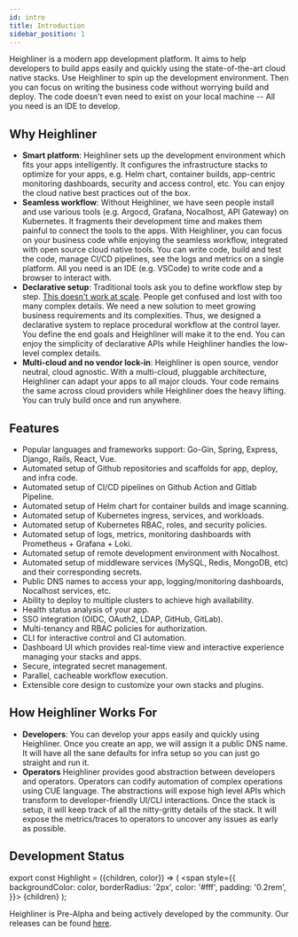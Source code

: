 ```yaml
---
id: intro
title: Introduction
sidebar_position: 1
---
```


Heighliner is a modern app development platform.
It aims to help developers to build apps easily and quickly using the state-of-the-art cloud native stacks.
Use Heighliner to spin up the development environment.
Then you can focus on writing the business code without worrying build and deploy.
The code doesn't even need to exist on your local machine -- All you need is an IDE to develop.

## Why Heighliner

- **Smart platform**:
    Heighliner sets up the development environment which fits your apps intelligently.
    It configures the infrastructure stacks to optimize for your apps, e.g. Helm chart, container builds, app-centric monitoring dashboards, security and access control, etc.
    You can enjoy the cloud native best practices out of the box.
- **Seamless workflow**:
    Without Heighliner, we have seen people install and use various tools (e.g. Argocd, Grafana, Nocalhost, API Gateway) on Kubernetes.
    It fragments their development time and makes them painful to connect the tools to the apps.
    With Heighliner, you can focus on your business code while enjoying the seamless workflow, integrated with open source cloud native tools.
    You can write code, build and test the code, manage CI/CD pipelines, see the logs and metrics on a single platform.
    All you need is an IDE (e.g. VSCode) to write code and a browser to interact with.
- **Declarative setup**:
    Traditional tools ask you to define workflow step by step.
    [This doesn't work at scale](https://www.usenix.org/publications/loginonline/prodspec-and-annealing-intent-based-actuation-google-production). People get confused and lost with too many complex details.
    We need a new solution to meet growing business requirements and its complexities.
    Thus, we designed a declarative system to replace procedural workflow at the control layer.
    You define the end goals and Heighliner will make it to the end.
    You can enjoy the simplicity of declarative APIs while Heighliner handles the low-level complex details.
- **Multi-cloud and no vendor lock-in**:
    Heighliner is open source, vendor neutral, cloud agnostic.
    With a multi-cloud, pluggable architecture, Heighliner can adapt your apps to all major clouds.
    Your code remains the same across cloud providers while Heighliner does the heavy lifting.
    You can truly build once and run anywhere.

## Features

- Popular languages and frameworks support: Go-Gin, Spring, Express, Django, Rails, React, Vue.
- Automated setup of Github repositories and scaffolds for app, deploy, and infra code.
- Automated setup of CI/CD pipelines on Github Action and Gitlab Pipeline.
- Automated setup of Helm chart for container builds and image scanning.
- Automated setup of Kubernetes ingress, services, and workloads.
- Automated setup of Kubernetes RBAC, roles, and security policies.
- Automated setup of logs, metrics, monitoring dashboards with Prometheus + Grafana + Loki.
- Automated setup of remote development environment with Nocalhost.
- Automated setup of middleware services (MySQL, Redis, MongoDB, etc) and their corresponding secrets.
- Public DNS names to access your app, logging/monitoring dashboards, Nocalhost services, etc.
- Ability to deploy to multiple clusters to achieve high availability.
- Health status analysis of your app.
- SSO integration (OIDC, OAuth2, LDAP, GitHub, GitLab).
- Multi-tenancy and RBAC policies for authorization.
- CLI for interactive control and CI automation.
- Dashboard UI which provides real-time view and interactive experience managing your stacks and apps.
- Secure, integrated secret management.
- Parallel, cacheable workflow execution.
- Extensible core design to customize your own stacks and plugins.

## How Heighliner Works For

- **Developers**:
    You can develop your apps easily and quickly using Heighliner.
    Once you create an app, we will assign it a public DNS name.
    It will have all the sane defaults for infra setup so you can just go straight and run it.
- **Operators**
    Heighliner provides good abstraction between developers and operators.
    Operators can codify automation of complex operations using CUE language.
    The abstractions will expose high level APIs which transform to developer-friendly UI/CLI interactions.
    Once the stack is setup, it will keep track of all the nitty-gritty details of the stack.
    It will expose the metrics/traces to operators to uncover any issues as early as possible.

## Development Status

export const Highlight = ({children, color}) => (
  <span
    style={{
      backgroundColor: color,
      borderRadius: '2px',
      color: '#fff',
      padding: '0.2rem',
    }}>
    {children}
  </span>
);

Heighliner is <Highlight color="#eb34ba">Pre-Alpha</Highlight> and being actively developed by the community.
Our releases can be found [here](https://github.com/h8r-dev/heighliner/releases).
